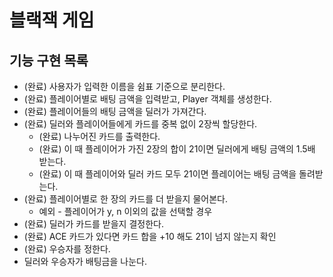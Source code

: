# 블랙잭 게임
## 기능 구현 목록

*  (완료) 사용자가 입력한 이름을 쉼표 기준으로 분리한다.
*  (완료) 플레이어별로 배팅 금액을 입력받고, Player 객체를 생성한다.
*  (완료) 플레이어들의 배팅 금액을 딜러가 가져간다.
*  (완료) 딜러와 플레이어들에게 카드를 중복 없이 2장씩 할당한다.
    * (완료) 나누어진 카드를 출력한다.
    * (완료) 이 때 플레이어가 가진 2장의 합이 21이면 딜러에게 배팅 금액의 1.5배 받는다.
    * (완료) 이 때 플레이어와 딜러 카드 모두 21이면 플레이어는 배팅 금액을 돌려받는다.
*   (완료) 플레이어별로 한 장의 카드를 더 받을지 물어본다.
    *   예외 - 플레이어가 y, n 이외의 값을 선택할 경우
*   (완료) 딜러가 카드를 받을지 결정한다.
*   (완료) ACE 카드가 있다면 카드 합을 +10 해도 21이 넘지 않는지 확인
*   (완료) 우승자를 정한다.
*   딜러와 우승자가 배팅금을 나눈다.